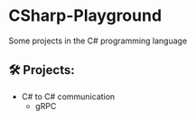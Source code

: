 # CSharp-Playground
Some projects in the C# programming language

## 🛠️ Projects:
- C# to C# communication
  * gRPC
